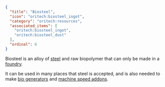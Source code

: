 ```json
{
  "title": "Biosteel",
  "icon": "oritech:biosteel_ingot",
  "category": "oritech:resources",
  "associated_items": [
    "oritech:biosteel_ingot",
    "oritech:biosteel_dust"
  ],
  "ordinal": 6
}
```

Biosteel is an alloy of [steel](^oritech:resources/steel) and raw biopolymer that can only be made in a [foundry](^oritech:processing/foundry).

It can be used in many places that steel is accepted, and is also needed to make [bio generators](^oritech:logistics/generators) and [machine speed addons](^oritech:processing/speed_addon).

